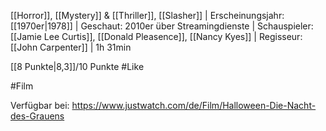 [[Horror]], [[Mystery]] & [[Thriller]], [[Slasher]] | Erscheinungsjahr: [[1970er|1978]] | Geschaut: 2010er über Streamingdienste | Schauspieler: [[Jamie Lee Curtis]], [[Donald Pleasence]], [[Nancy Kyes]] | Regisseur: [[John Carpenter]] | 1h 31min

[[8 Punkte|8,3]]/10 Punkte #Like 


#Film 

Verfügbar bei: https://www.justwatch.com/de/Film/Halloween-Die-Nacht-des-Grauens